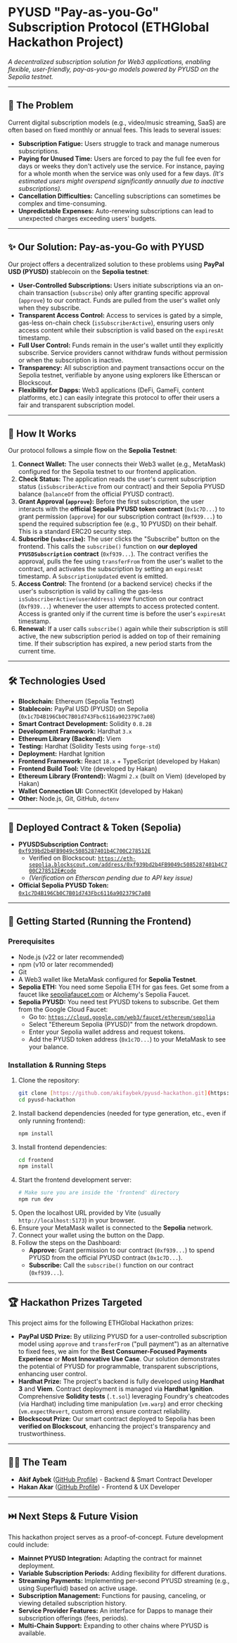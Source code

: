 # PYUSD "Pay-as-you-Go" Subscription Protocol (ETHGlobal Hackathon Project)

_A decentralized subscription solution for Web3 applications, enabling flexible, user-friendly, pay-as-you-go models powered by PYUSD on the Sepolia testnet._

---

## 🚀 The Problem

Current digital subscription models (e.g., video/music streaming, SaaS) are often based on fixed monthly or annual fees. This leads to several issues:

* **Subscription Fatigue:** Users struggle to track and manage numerous subscriptions.
* **Paying for Unused Time:** Users are forced to pay the full fee even for days or weeks they don't actively use the service. For instance, paying for a whole month when the service was only used for a few days. *(It's estimated users might overspend significantly annually due to inactive subscriptions).*
* **Cancellation Difficulties:** Cancelling subscriptions can sometimes be complex and time-consuming.
* **Unpredictable Expenses:** Auto-renewing subscriptions can lead to unexpected charges exceeding users' budgets.

---

## ✨ Our Solution: Pay-as-you-Go with PYUSD

Our project offers a decentralized solution to these problems using **PayPal USD (PYUSD)** stablecoin on the **Sepolia testnet**:

* **User-Controlled Subscriptions:** Users initiate subscriptions via an on-chain transaction (`subscribe`) only after granting specific approval (`approve`) to our contract. Funds are pulled from the user's wallet only when they subscribe.
* **Transparent Access Control:** Access to services is gated by a simple, gas-less on-chain check (`isSubscriberActive`), ensuring users only access content while their subscription is valid based on the `expiresAt` timestamp.
* **Full User Control:** Funds remain in the user's wallet until they explicitly subscribe. Service providers cannot withdraw funds without permission or when the subscription is inactive.
* **Transparency:** All subscription and payment transactions occur on the Sepolia testnet, verifiable by anyone using explorers like Etherscan or Blockscout.
* **Flexibility for Dapps:** Web3 applications (DeFi, GameFi, content platforms, etc.) can easily integrate this protocol to offer their users a fair and transparent subscription model.

---

## 🤔 How It Works

Our protocol follows a simple flow on the **Sepolia Testnet**:

1.  **Connect Wallet:** The user connects their Web3 wallet (e.g., MetaMask) configured for the Sepolia testnet to our frontend application.
2.  **Check Status:** The application reads the user's current subscription status (`isSubscriberActive` from our contract) and their Sepolia PYUSD balance (`balanceOf` from the official PYUSD contract).
3.  **Grant Approval (`approve`):** Before the first subscription, the user interacts with the **official Sepolia PYUSD token contract** (`0x1c7D...`) to grant permission (`approve`) for our subscription contract (`0xf939...`) to spend the required subscription fee (e.g., 10 PYUSD) on their behalf. This is a standard ERC20 security step.
4.  **Subscribe (`subscribe`):** The user clicks the "Subscribe" button on the frontend. This calls the `subscribe()` function on **our deployed `PYUSDSubscription` contract** (`0xf939...`). The contract verifies the approval, pulls the fee using `transferFrom` from the user's wallet to the contract, and activates the subscription by setting an `expiresAt` timestamp. A `SubscriptionUpdated` event is emitted.
5.  **Access Control:** The frontend (or a backend service) checks if the user's subscription is valid by calling the gas-less `isSubscriberActive(userAddress)` view function on our contract (`0xf939...`) whenever the user attempts to access protected content. Access is granted only if the current time is before the user's `expiresAt` timestamp.
6.  **Renewal:** If a user calls `subscribe()` again while their subscription is still active, the new subscription period is added on top of their remaining time. If their subscription has expired, a new period starts from the current time.

---

## 🛠️ Technologies Used

* **Blockchain:** Ethereum (Sepolia Testnet)
* **Stablecoin:** PayPal USD (PYUSD) on Sepolia (`0x1c7D4B196Cb0C7B01d743Fbc6116a902379C7a08`)
* **Smart Contract Development:** Solidity `0.8.28`
* **Development Framework:** Hardhat `3.x`
* **Ethereum Library (Backend):** Viem
* **Testing:** Hardhat (Solidity Tests using `forge-std`)
* **Deployment:** Hardhat Ignition
* **Frontend Framework:** React `18.x` + TypeScript (developed by Hakan)
* **Frontend Build Tool:** Vite (developed by Hakan)
* **Ethereum Library (Frontend):** Wagmi `2.x` (built on Viem) (developed by Hakan)
* **Wallet Connection UI:** ConnectKit (developed by Hakan)
* **Other:** Node.js, Git, GitHub, `dotenv`

---

## 📍 Deployed Contract & Token (Sepolia)

* **PYUSDSubscription Contract:** [`0xf939bd2b4FB9049c5085287401b4C700C278512E`](https://sepolia.etherscan.io/address/0xf939bd2b4FB9049c5085287401b4C700C278512E)
    * Verified on Blockscout: [`https://eth-sepolia.blockscout.com/address/0xf939bd2b4FB9049c5085287401b4C700C278512E#code`](https://eth-sepolia.blockscout.com/address/0xf939bd2b4FB9049c5085287401b4C700C278512E#code)
    * *(Verification on Etherscan pending due to API key issue)*
* **Official Sepolia PYUSD Token:** [`0x1c7D4B196Cb0C7B01d743Fbc6116a902379C7a08`](https://sepolia.etherscan.io/token/0x1c7D4B196Cb0C7B01d743Fbc6116a902379C7a08)

---

## 🏁 Getting Started (Running the Frontend)

### Prerequisites

* Node.js (v22 or later recommended)
* npm (v10 or later recommended)
* Git
* A Web3 wallet like MetaMask configured for **Sepolia Testnet**.
* **Sepolia ETH:** You need some Sepolia ETH for gas fees. Get some from a faucet like [sepoliafaucet.com](https://sepoliafaucet.com/) or Alchemy's Sepolia Faucet.
* **Sepolia PYUSD:** You need test PYUSD tokens to subscribe. Get them from the Google Cloud Faucet:
    * Go to: [`https://cloud.google.com/web3/faucet/ethereum/sepolia`](https://cloud.google.com/web3/faucet/ethereum/sepolia)
    * Select "Ethereum Sepolia (PYUSD)" from the network dropdown.
    * Enter your Sepolia wallet address and request tokens.
    * Add the PYUSD token address (`0x1c7D...`) to your MetaMask to see your balance.

### Installation & Running Steps

1.  Clone the repository:
    ```bash
    git clone [https://github.com/akifaybek/pyusd-hackathon.git](https://github.com/akifaybek/pyusd-hackathon.git)
    cd pyusd-hackathon
    ```
2.  Install backend dependencies (needed for type generation, etc., even if only running frontend):
    ```bash
    npm install
    ```
3.  Install frontend dependencies:
    ```bash
    cd frontend 
    npm install
    ```
4.  Start the frontend development server:
    ```bash
    # Make sure you are inside the 'frontend' directory
    npm run dev 
    ```
5.  Open the localhost URL provided by Vite (usually `http://localhost:5173`) in your browser.
6.  Ensure your MetaMask wallet is connected to the **Sepolia** network.
7.  Connect your wallet using the button on the Dapp.
8.  Follow the steps on the Dashboard:
    * **Approve:** Grant permission to our contract (`0xf939...`) to spend PYUSD from the official PYUSD contract (`0x1c7D...`).
    * **Subscribe:** Call the `subscribe()` function on our contract (`0xf939...`).

---

## 🏆 Hackathon Prizes Targeted

This project aims for the following ETHGlobal Hackathon prizes:

* **PayPal USD Prize:** By utilizing PYUSD for a user-controlled subscription model using `approve` and `transferFrom` ("pull payment") as an alternative to fixed fees, we aim for the **Best Consumer-Focused Payments Experience** or **Most Innovative Use Case**. Our solution demonstrates the potential of PYUSD for programmable, transparent subscriptions, enhancing user control.
* **Hardhat Prize:** The project's backend is fully developed using **Hardhat 3** and **Viem**. Contract deployment is managed via **Hardhat Ignition**. Comprehensive **Solidity tests** (`.t.sol`) leveraging Foundry's cheatcodes (via Hardhat) including time manipulation (`vm.warp`) and error checking (`vm.expectRevert`, custom errors) ensure contract reliability.
* **Blockscout Prize:** Our smart contract deployed to Sepolia has been **verified on Blockscout**, enhancing the project's transparency and trustworthiness.

---

## 🧑‍💻 The Team

* **Akif Aybek** ([GitHub Profile](https://github.com/akifaybek)) - Backend & Smart Contract Developer
* **Hakan Akar** ([GitHub Profile](https://github.com/ahakanakar)) - Frontend & UX Developer

---

## ⏭️ Next Steps & Future Vision

This hackathon project serves as a proof-of-concept. Future development could include:

* **Mainnet PYUSD Integration:** Adapting the contract for mainnet deployment.
* **Variable Subscription Periods:** Adding flexibility for different durations.
* **Streaming Payments:** Implementing per-second PYUSD streaming (e.g., using Superfluid) based on active usage.
* **Subscription Management:** Functions for pausing, canceling, or viewing detailed subscription history.
* **Service Provider Features:** An interface for Dapps to manage their subscription offerings (fees, periods).
* **Multi-Chain Support:** Expanding to other chains where PYUSD is available.